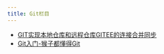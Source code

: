 ```yaml
---
title: Git栏目
---
```


- [GIT实现本地仓库和远程仓库GITEE的连接合并同步](https://www.freesion.com/article/1423518723/)
- [Git入门-猴子都懂得Git](https://backlog.com/git-tutorial/cn/)